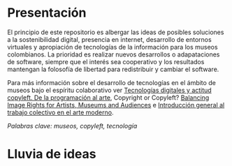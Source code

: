 # Presentación

El principio de este repositorio es albergar las ideas de posibles soluciones a la sostenibilidad digital, presencia en internet, desarrollo de entornos virtuales y apropiación de tecnologías de la información para los museos colombianos. La prioridad es realizar nuevos desarrollos o adapataciones de software, siempre que el interés sea cooperativo y los resultados mantengan la folosofía de libertad para redistribuir y cambiar el software.

Para más información sobre el desarrollo de tecnologías en el ámbito de museos bajo el espíritu colaborativo ver
[Tecnologías digitales y actitud copyleft. De la programación al arte](https://revistas.elpoli.edu.co/index.php/luc/article/view/883), Copyright or Copyleft?
[Balancing Image Rights for Artists, Museums and Audiences](https://conservancy.umn.edu/bitstream/handle/11299/149953/Dolen%2cJennifer_MLS_Thesis.pdf) e [Introducción general al trabajo colectivo en el arte moderno](https://studylib.es/doc/5678695/introducci%C3%B3n-general-al-trabajo-colectivo-en-el-arte-moderno).

_Palabras clave: museos, copyleft, tecnología_

# Lluvia de ideas

